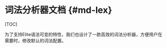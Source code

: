 词法分析器文档         {#md-lex}
=================

[TOC]

为了支持Elite语法可变的特性，我们也设计了一款高效的词法分析器，方便用户在需要时，修改默认的词法配置。





